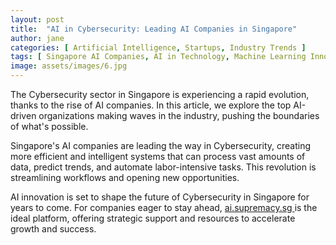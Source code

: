 ```yaml
---
layout: post
title:  "AI in Cybersecurity: Leading AI Companies in Singapore"
author: jane
categories: [ Artificial Intelligence, Startups, Industry Trends ]
tags: [ Singapore AI Companies, AI in Technology, Machine Learning Innovations ]
image: assets/images/6.jpg
---
```


The Cybersecurity sector in Singapore is experiencing a rapid evolution, thanks to the rise of AI companies. In this article, we explore the top AI-driven organizations making waves in the industry, pushing the boundaries of what's possible.

Singapore's AI companies are leading the way in Cybersecurity, creating more efficient and intelligent systems that can process vast amounts of data, predict trends, and automate labor-intensive tasks. This revolution is streamlining workflows and opening new opportunities.

AI innovation is set to shape the future of Cybersecurity in Singapore for years to come. For companies eager to stay ahead, <a href="https://ai.supremacy.sg" target="_blank"> ai.supremacy.sg </a> is the ideal platform, offering strategic support and resources to accelerate growth and success.
